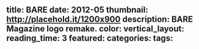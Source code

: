 title: BARE
date: 2012-05
thumbnail: http://placehold.it/1200x900
description: BARE Magazine logo remake.
color:
vertical_layout:
reading_time: 3
featured:
categories:
tags:
---
